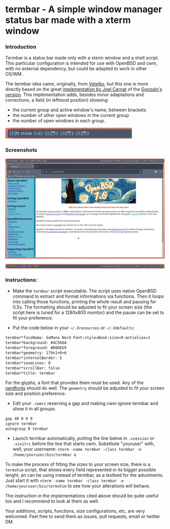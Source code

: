 # termbar - A simple window manager status bar made with a xterm window

### Introduction
Termbar is a status bar made only with a xterm window and a shell script. This particular configuration is intended for use with OpenBSD and cwm, with no external dependency, but could be adapted to work in other OS/WM.

The termbar idea came, originally, from [Vetelko][1], but this one is more directly based on the great [implementation by Joel Carnat][2] of the [Gonzalo's version][3]. This implementation adds, besides minor adaptations and corrections, a field (in leftmost position) showing:
   - the current group and active window's name, between brackets
   - the number of other open windows in the current group
   - the number of open windows in each group.

   ![screenshot of the field detailed above](./screenshot2.png)

[1]: https://github.com/vetelko/termbar
[2]: https://www.tumfatig.net/2020/a-simple-shell-status-bar-for-openbsd-and-cwm1/
[3]: https://github.com/gonzalo-/termbar

### Screenshots
![termbar full screen screenshot](./screenshot0.png)

![termbar screenshot](./screenshot1.png)

### Instructions:
- Make the `termbar` script executable. The script uses native OpenBSD command to extract and format informations via functions. Then it loops into calling those functions, printing the whole result and pausing for 0.5s. The formatting should be adjusted to fit your screen size (the script here is tuned for a 1280x800 monitor) and the pause can be set to fit your preference.

- Put the code below in your `~/.Xresources` or `~/.Xdefaults`:
```
termbar*faceName: GoMono Nerd Font:style=Book:size=9:antialias=1
termbar*background: #4C566A
termbar*foreground: #D8DEE9
termbar*geometry: 179x1+8+6
termbar*internalBorder: 5
termbar*saveLines: 0
termbar*scrollBar: false
termbar*title: termbar
```
   For the glyphs, a font that provides them must be used. Any of the [nerdfonts](https://www.nerdfonts.com) should do well.
   The `geometry` should be adjusted to fit your screen size and position preference.

- Edit your `.cwmrc` reserving a gap and making cwm ignore termbar and show it in all groups:
```
gap 40 0 0 0
ignore termbar
autogroup 0 termbar
```

- Launch termbar automatically, putting the line below in `.xsession` or `.xinitrc` before the line that starts cwm. Substitute "youruser" with, well, your username:
`xterm -name termbar -class termbar -e /home/youruser/bin/termbar &`

To make the process of fitting the sizes to your screen size, there is a `termshim` script, that shows every field represented in its bigger possible lenght, an can be using instead of termbar, as a testbed for the adustments. Just start it with `xterm -name termbar -class termbar -e /home/youruser/bin/termshim` to see how your alterations will behave.

The instruction in the implementations cited above should be quite useful too and I recommend to look at them as well.

Your additions, scripts, functions, size configurations, etc, are very welcomed. Feel free to send them as issues, pull requests, email or twitter DM.
